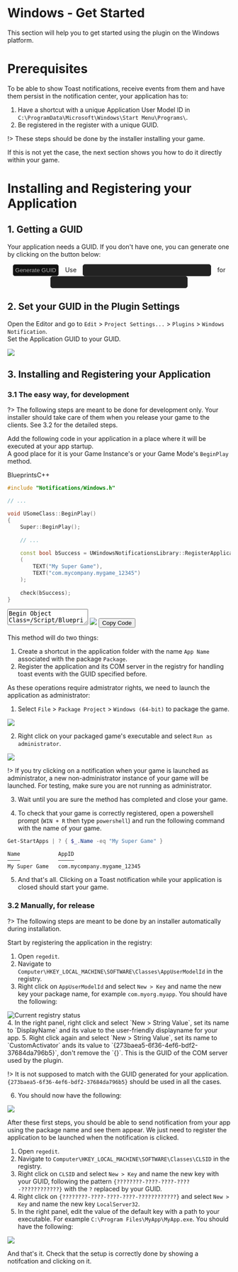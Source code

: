 <style>
#ruuid,
#uuid {
	margin: 0 10px;
	padding: 5px;
	border-radius:5px;
	width: 290px;
	text-align:center;
	font-family: Consolas, monaco, monospace;
	font-style: normal; 
	font-variant: normal;
	background:#222;
	border: 1px solid #333;
	color: #aaa;
}
#ruuid {
	width: 310px;
}
#gen-uuid {
	padding: 5px;
	border-radius:5px;
	background: #121212;
	color: #aaa;
	border: 1px solid #888;
	cursor:pointer;
	margin-right: 10px;
	transition: background 0.2s ease-in-out;
}
#gen-uuid:hover {
	background: #222;
}
</style>

# Windows - Get Started

This section will help you to get started using the plugin on the Windows platform.

# Prerequisites
To be able to show Toast notifications, receive events from them and have them persist in the notification center, 
your application has to:

1. Have a shortcut with a unique Application User Model ID in `C:\ProgramData\Microsoft\Windows\Start Menu\Programs\`.
2. Be registered in the register with a unique GUID.

!> These steps should be done by the installer installing your game.

If this is not yet the case, the next section shows you how to do it directly within your game.


# Installing and Registering your Application

## 1. Getting a GUID
Your application needs a GUID. If you don't have one, you can generate one by clicking on the button below:

<div style="text-align:center">
<button id="gen-uuid" onclick="generateGuidClicked()">Generate GUID</button> Use
<input readonly id="uuid"/> for
<input readonly id="ruuid"/>
</div>

## 2. Set your GUID in the Plugin Settings  
Open the Editor and go to `Edit` > `Project Settings...` > `Plugins` > `Windows Notification`.  
Set the Application GUID to your GUID.

<div class="centered">
<img src="_images/WindowsSettingsAppGUID.png"/>
</div>

## 3. Installing and Registering your Application

### 3.1 The easy way, for development

?> The following steps are meant to be done for development only. Your installer should take care of them when you
release your game to the clients. See 3.2 for the detailed steps.

Add the following code in your application in a place where it will be executed at your app startup.  
A good place for it is your Game Instance's or your Game Mode's `BeginPlay` method.

<div class="code-switcher show-cpp-true">
<div class="switcher" >
<span class="sw-bp" onclick="switchBp()">Blueprints</span><span class="sw-cpp" onclick="switchCpp()">C++</span>
</div>
<div class="cpp">

```cpp
#include "Notifications/Windows.h"

// ...

void USomeClass::BeginPlay()
{
	Super::BeginPlay();
	
	// ...
	
	const bool bSuccess = UWindowsNotificationsLibrary::RegisterApplication
	(
		TEXT("My Super Game"), 
		TEXT("com.mycompany.mygame_12345")
	);
	
	check(bSuccess);
}
```

</div>

<div class="bp">

<div class="bpcode">
<textarea readonly>
Begin Object Class=/Script/BlueprintGraph.K2Node_Event Name="K2Node_Event_3"
   EventReference=(MemberParent=Class'"/Script/Engine.Actor"',MemberName="ReceiveBeginPlay")
   bOverrideFunction=True
   NodePosX=-304
   NodePosY=-1472
   NodeGuid=D43DC5E0417B9D8FC56F5F81B8677B50
   CustomProperties Pin (PinId=8017EED343CB378911AE978B651F4B53,PinName="OutputDelegate",Direction="EGPD_Output",PinType.PinCategory="delegate",PinType.PinSubCategory="",PinType.PinSubCategoryObject=None,PinType.PinSubCategoryMemberReference=(MemberParent=Class'"/Script/Engine.Actor"',MemberName="ReceiveBeginPlay"),PinType.PinValueType=(),PinType.ContainerType=None,PinType.bIsReference=False,PinType.bIsConst=False,PinType.bIsWeakPointer=False,PinType.bIsUObjectWrapper=True,PersistentGuid=00000000000000000000000000000000,bHidden=False,bNotConnectable=False,bDefaultValueIsReadOnly=False,bDefaultValueIsIgnored=False,bAdvancedView=False,bOrphanedPin=False,)
   CustomProperties Pin (PinId=FC7DB78746456F6C42049AB9CE390B2F,PinName="then",Direction="EGPD_Output",PinType.PinCategory="exec",PinType.PinSubCategory="",PinType.PinSubCategoryObject=None,PinType.PinSubCategoryMemberReference=(),PinType.PinValueType=(),PinType.ContainerType=None,PinType.bIsReference=False,PinType.bIsConst=False,PinType.bIsWeakPointer=False,PinType.bIsUObjectWrapper=True,LinkedTo=(K2Node_CallFunction_8 7DF511004B8031B6A3AF37A14CEAAB31,),PersistentGuid=00000000000000000000000000000000,bHidden=False,bNotConnectable=False,bDefaultValueIsReadOnly=False,bDefaultValueIsIgnored=False,bAdvancedView=False,bOrphanedPin=False,)
End Object
Begin Object Class=/Script/BlueprintGraph.K2Node_CallFunction Name="K2Node_CallFunction_8"
   FunctionReference=(MemberParent=Class'"/Script/WindowsNotification.WindowsNotificationLibrary"',MemberName="RegisterApplication")
   NodePosX=-96
   NodePosY=-1472
   NodeGuid=53F3FD8A42EE26D12CFC3AAC6F6A586D
   CustomProperties Pin (PinId=7DF511004B8031B6A3AF37A14CEAAB31,PinName="execute",PinToolTip="\nExec",PinType.PinCategory="exec",PinType.PinSubCategory="",PinType.PinSubCategoryObject=None,PinType.PinSubCategoryMemberReference=(),PinType.PinValueType=(),PinType.ContainerType=None,PinType.bIsReference=False,PinType.bIsConst=False,PinType.bIsWeakPointer=False,PinType.bIsUObjectWrapper=True,LinkedTo=(K2Node_Event_3 FC7DB78746456F6C42049AB9CE390B2F,),PersistentGuid=00000000000000000000000000000000,bHidden=False,bNotConnectable=False,bDefaultValueIsReadOnly=False,bDefaultValueIsIgnored=False,bAdvancedView=False,bOrphanedPin=False,)
   CustomProperties Pin (PinId=F290BB2C416A43A4BE16DDB543985D74,PinName="then",PinToolTip="\nExec",Direction="EGPD_Output",PinType.PinCategory="exec",PinType.PinSubCategory="",PinType.PinSubCategoryObject=None,PinType.PinSubCategoryMemberReference=(),PinType.PinValueType=(),PinType.ContainerType=None,PinType.bIsReference=False,PinType.bIsConst=False,PinType.bIsWeakPointer=False,PinType.bIsUObjectWrapper=True,LinkedTo=(K2Node_IfThenElse_0 8C23E23E48D8778579B0BE904DC78B35,),PersistentGuid=00000000000000000000000000000000,bHidden=False,bNotConnectable=False,bDefaultValueIsReadOnly=False,bDefaultValueIsIgnored=False,bAdvancedView=False,bOrphanedPin=False,)
   CustomProperties Pin (PinId=5B879EAB40FBC350BF1B9DA8AFA7B45E,PinName="self",PinFriendlyName=NSLOCTEXT("K2Node", "Target", "Target"),PinToolTip="Target\nWindows Notifications Library Object Reference",PinType.PinCategory="object",PinType.PinSubCategory="",PinType.PinSubCategoryObject=Class'"/Script/WindowsNotification.WindowsNotificationsLibrary"',PinType.PinSubCategoryMemberReference=(),PinType.PinValueType=(),PinType.ContainerType=None,PinType.bIsReference=False,PinType.bIsConst=False,PinType.bIsWeakPointer=False,PinType.bIsUObjectWrapper=False,DefaultObject="/Script/WindowsNotification.Default__WindowsNotificationsLibrary",PersistentGuid=00000000000000000000000000000000,bHidden=True,bNotConnectable=False,bDefaultValueIsReadOnly=False,bDefaultValueIsIgnored=False,bAdvancedView=False,bOrphanedPin=False,)
   CustomProperties Pin (PinId=6D2D76214728EA9E81A3859AE684F98A,PinName="AppName",PinToolTip="App Name\nString\n\nThe name of the application. Displayed in the search.",PinType.PinCategory="string",PinType.PinSubCategory="",PinType.PinSubCategoryObject=None,PinType.PinSubCategoryMemberReference=(),PinType.PinValueType=(),PinType.ContainerType=None,PinType.bIsReference=False,PinType.bIsConst=False,PinType.bIsWeakPointer=False,PinType.bIsUObjectWrapper=False,DefaultValue="My Super Game",PersistentGuid=00000000000000000000000000000000,bHidden=False,bNotConnectable=False,bDefaultValueIsReadOnly=False,bDefaultValueIsIgnored=False,bAdvancedView=False,bOrphanedPin=False,)
   CustomProperties Pin (PinId=091F32714E2BDD1188A7AAB48CB49C4D,PinName="Package",PinToolTip="Package\nString\n\nThe globally unique identifier for your application. Recommended form: [TopDomain].[Company].[Application][OptionalRandomChars]",PinType.PinCategory="string",PinType.PinSubCategory="",PinType.PinSubCategoryObject=None,PinType.PinSubCategoryMemberReference=(),PinType.PinValueType=(),PinType.ContainerType=None,PinType.bIsReference=False,PinType.bIsConst=False,PinType.bIsWeakPointer=False,PinType.bIsUObjectWrapper=False,DefaultValue="com.mycompany.mygame_12345",PersistentGuid=00000000000000000000000000000000,bHidden=False,bNotConnectable=False,bDefaultValueIsReadOnly=False,bDefaultValueIsIgnored=False,bAdvancedView=False,bOrphanedPin=False,)
   CustomProperties Pin (PinId=CCF0564645D36F8F3BC7859E7121B579,PinName="ReturnValue",PinFriendlyName="Success",PinToolTip="Success\nBoolean\n\nTrue if the application has been registered.",Direction="EGPD_Output",PinType.PinCategory="bool",PinType.PinSubCategory="",PinType.PinSubCategoryObject=None,PinType.PinSubCategoryMemberReference=(),PinType.PinValueType=(),PinType.ContainerType=None,PinType.bIsReference=False,PinType.bIsConst=False,PinType.bIsWeakPointer=False,PinType.bIsUObjectWrapper=False,DefaultValue="false",AutogeneratedDefaultValue="false",LinkedTo=(K2Node_IfThenElse_0 AFDD5D094A80EEBD81E96791F3D798A6,),PersistentGuid=00000000000000000000000000000000,bHidden=False,bNotConnectable=False,bDefaultValueIsReadOnly=False,bDefaultValueIsIgnored=False,bAdvancedView=False,bOrphanedPin=False,)
End Object
Begin Object Class=/Script/BlueprintGraph.K2Node_IfThenElse Name="K2Node_IfThenElse_0"
   NodePosX=272
   NodePosY=-1472
   NodeGuid=407ABD63483EED710AF3F2A122C08011
   CustomProperties Pin (PinId=8C23E23E48D8778579B0BE904DC78B35,PinName="execute",PinType.PinCategory="exec",PinType.PinSubCategory="",PinType.PinSubCategoryObject=None,PinType.PinSubCategoryMemberReference=(),PinType.PinValueType=(),PinType.ContainerType=None,PinType.bIsReference=False,PinType.bIsConst=False,PinType.bIsWeakPointer=False,PinType.bIsUObjectWrapper=True,LinkedTo=(K2Node_CallFunction_8 F290BB2C416A43A4BE16DDB543985D74,),PersistentGuid=00000000000000000000000000000000,bHidden=False,bNotConnectable=False,bDefaultValueIsReadOnly=False,bDefaultValueIsIgnored=False,bAdvancedView=False,bOrphanedPin=False,)
   CustomProperties Pin (PinId=AFDD5D094A80EEBD81E96791F3D798A6,PinName="Condition",PinType.PinCategory="bool",PinType.PinSubCategory="",PinType.PinSubCategoryObject=None,PinType.PinSubCategoryMemberReference=(),PinType.PinValueType=(),PinType.ContainerType=None,PinType.bIsReference=False,PinType.bIsConst=False,PinType.bIsWeakPointer=False,PinType.bIsUObjectWrapper=True,DefaultValue="true",AutogeneratedDefaultValue="true",LinkedTo=(K2Node_CallFunction_8 CCF0564645D36F8F3BC7859E7121B579,),PersistentGuid=00000000000000000000000000000000,bHidden=False,bNotConnectable=False,bDefaultValueIsReadOnly=False,bDefaultValueIsIgnored=False,bAdvancedView=False,bOrphanedPin=False,)
   CustomProperties Pin (PinId=0D1263F04A42AC5F528C378A298FE021,PinName="then",PinFriendlyName=NSLOCTEXT("K2Node", "true", "true"),Direction="EGPD_Output",PinType.PinCategory="exec",PinType.PinSubCategory="",PinType.PinSubCategoryObject=None,PinType.PinSubCategoryMemberReference=(),PinType.PinValueType=(),PinType.ContainerType=None,PinType.bIsReference=False,PinType.bIsConst=False,PinType.bIsWeakPointer=False,PinType.bIsUObjectWrapper=False,LinkedTo=(K2Node_CallFunction_6 60D85BB8440DAD43E7CBDFA80C6C1D67,),PersistentGuid=00000000000000000000000000000000,bHidden=False,bNotConnectable=False,bDefaultValueIsReadOnly=False,bDefaultValueIsIgnored=False,bAdvancedView=False,bOrphanedPin=False,)
   CustomProperties Pin (PinId=6C6AD5BE4D2A24F13E048DA35359DB88,PinName="else",PinFriendlyName=NSLOCTEXT("K2Node", "false", "false"),Direction="EGPD_Output",PinType.PinCategory="exec",PinType.PinSubCategory="",PinType.PinSubCategoryObject=None,PinType.PinSubCategoryMemberReference=(),PinType.PinValueType=(),PinType.ContainerType=None,PinType.bIsReference=False,PinType.bIsConst=False,PinType.bIsWeakPointer=False,PinType.bIsUObjectWrapper=False,LinkedTo=(K2Node_CallFunction_9 548527914966AE18D05208AC1A4CE5CA,),PersistentGuid=00000000000000000000000000000000,bHidden=False,bNotConnectable=False,bDefaultValueIsReadOnly=False,bDefaultValueIsIgnored=False,bAdvancedView=False,bOrphanedPin=False,)
End Object
Begin Object Class=/Script/BlueprintGraph.K2Node_CallFunction Name="K2Node_CallFunction_6"
   FunctionReference=(MemberParent=Class'"/Script/Engine.KismetSystemLibrary"',MemberName="PrintString")
   NodePosX=496
   NodePosY=-1536
   AdvancedPinDisplay=Hidden
   EnabledState=DevelopmentOnly
   NodeGuid=404BD87A4C91D2BD7302939FE5B4F2A5
   CustomProperties Pin (PinId=60D85BB8440DAD43E7CBDFA80C6C1D67,PinName="execute",PinToolTip="\nExec",PinType.PinCategory="exec",PinType.PinSubCategory="",PinType.PinSubCategoryObject=None,PinType.PinSubCategoryMemberReference=(),PinType.PinValueType=(),PinType.ContainerType=None,PinType.bIsReference=False,PinType.bIsConst=False,PinType.bIsWeakPointer=False,PinType.bIsUObjectWrapper=False,LinkedTo=(K2Node_IfThenElse_0 0D1263F04A42AC5F528C378A298FE021,),PersistentGuid=00000000000000000000000000000000,bHidden=False,bNotConnectable=False,bDefaultValueIsReadOnly=False,bDefaultValueIsIgnored=False,bAdvancedView=False,bOrphanedPin=False,)
   CustomProperties Pin (PinId=7A655E0B42B19D17F9F310A92330A68A,PinName="then",PinToolTip="\nExec",Direction="EGPD_Output",PinType.PinCategory="exec",PinType.PinSubCategory="",PinType.PinSubCategoryObject=None,PinType.PinSubCategoryMemberReference=(),PinType.PinValueType=(),PinType.ContainerType=None,PinType.bIsReference=False,PinType.bIsConst=False,PinType.bIsWeakPointer=False,PinType.bIsUObjectWrapper=False,PersistentGuid=00000000000000000000000000000000,bHidden=False,bNotConnectable=False,bDefaultValueIsReadOnly=False,bDefaultValueIsIgnored=False,bAdvancedView=False,bOrphanedPin=False,)
   CustomProperties Pin (PinId=2FF0D9F948F31369F1D468BF0DADFDAE,PinName="self",PinFriendlyName=NSLOCTEXT("K2Node", "Target", "Target"),PinToolTip="Target\nKismet System Library Object Reference",PinType.PinCategory="object",PinType.PinSubCategory="",PinType.PinSubCategoryObject=Class'"/Script/Engine.KismetSystemLibrary"',PinType.PinSubCategoryMemberReference=(),PinType.PinValueType=(),PinType.ContainerType=None,PinType.bIsReference=False,PinType.bIsConst=False,PinType.bIsWeakPointer=False,PinType.bIsUObjectWrapper=False,DefaultObject="/Script/Engine.Default__KismetSystemLibrary",PersistentGuid=00000000000000000000000000000000,bHidden=True,bNotConnectable=False,bDefaultValueIsReadOnly=False,bDefaultValueIsIgnored=False,bAdvancedView=False,bOrphanedPin=False,)
   CustomProperties Pin (PinId=1DC1FC124985DB02C37334BB87125148,PinName="WorldContextObject",PinToolTip="World Context Object\nObject Reference",PinType.PinCategory="object",PinType.PinSubCategory="",PinType.PinSubCategoryObject=Class'"/Script/CoreUObject.Object"',PinType.PinSubCategoryMemberReference=(),PinType.PinValueType=(),PinType.ContainerType=None,PinType.bIsReference=False,PinType.bIsConst=True,PinType.bIsWeakPointer=False,PinType.bIsUObjectWrapper=False,PersistentGuid=00000000000000000000000000000000,bHidden=True,bNotConnectable=False,bDefaultValueIsReadOnly=False,bDefaultValueIsIgnored=False,bAdvancedView=False,bOrphanedPin=False,)
   CustomProperties Pin (PinId=98F3460D4829041F38490693CEFA065F,PinName="InString",PinToolTip="In String\nString\n\nThe string to log out",PinType.PinCategory="string",PinType.PinSubCategory="",PinType.PinSubCategoryObject=None,PinType.PinSubCategoryMemberReference=(),PinType.PinValueType=(),PinType.ContainerType=None,PinType.bIsReference=False,PinType.bIsConst=False,PinType.bIsWeakPointer=False,PinType.bIsUObjectWrapper=False,DefaultValue="Application Registered",AutogeneratedDefaultValue="Hello",PersistentGuid=00000000000000000000000000000000,bHidden=False,bNotConnectable=False,bDefaultValueIsReadOnly=False,bDefaultValueIsIgnored=False,bAdvancedView=False,bOrphanedPin=False,)
   CustomProperties Pin (PinId=CBE84FAF433C3E4724162087C7913540,PinName="bPrintToScreen",PinToolTip="Print to Screen\nBoolean\n\nWhether or not to print the output to the screen",PinType.PinCategory="bool",PinType.PinSubCategory="",PinType.PinSubCategoryObject=None,PinType.PinSubCategoryMemberReference=(),PinType.PinValueType=(),PinType.ContainerType=None,PinType.bIsReference=False,PinType.bIsConst=False,PinType.bIsWeakPointer=False,PinType.bIsUObjectWrapper=False,DefaultValue="true",AutogeneratedDefaultValue="true",PersistentGuid=00000000000000000000000000000000,bHidden=False,bNotConnectable=False,bDefaultValueIsReadOnly=False,bDefaultValueIsIgnored=False,bAdvancedView=True,bOrphanedPin=False,)
   CustomProperties Pin (PinId=D72AEDEF49C474E632C786B15DE7016D,PinName="bPrintToLog",PinToolTip="Print to Log\nBoolean\n\nWhether or not to print the output to the log",PinType.PinCategory="bool",PinType.PinSubCategory="",PinType.PinSubCategoryObject=None,PinType.PinSubCategoryMemberReference=(),PinType.PinValueType=(),PinType.ContainerType=None,PinType.bIsReference=False,PinType.bIsConst=False,PinType.bIsWeakPointer=False,PinType.bIsUObjectWrapper=False,DefaultValue="true",AutogeneratedDefaultValue="true",PersistentGuid=00000000000000000000000000000000,bHidden=False,bNotConnectable=False,bDefaultValueIsReadOnly=False,bDefaultValueIsIgnored=False,bAdvancedView=True,bOrphanedPin=False,)
   CustomProperties Pin (PinId=8D7FF2FE470401B696A144A6993C667C,PinName="TextColor",PinToolTip="Text Color\nLinear Color Structure\n\nWhether or not to print the output to the console",PinType.PinCategory="struct",PinType.PinSubCategory="",PinType.PinSubCategoryObject=ScriptStruct'"/Script/CoreUObject.LinearColor"',PinType.PinSubCategoryMemberReference=(),PinType.PinValueType=(),PinType.ContainerType=None,PinType.bIsReference=False,PinType.bIsConst=False,PinType.bIsWeakPointer=False,PinType.bIsUObjectWrapper=False,DefaultValue="(R=0.014051,G=1.000000,B=0.000000,A=1.000000)",AutogeneratedDefaultValue="(R=0.000000,G=0.660000,B=1.000000,A=1.000000)",PersistentGuid=00000000000000000000000000000000,bHidden=False,bNotConnectable=False,bDefaultValueIsReadOnly=False,bDefaultValueIsIgnored=False,bAdvancedView=True,bOrphanedPin=False,)
   CustomProperties Pin (PinId=50C52E714D319EC7DD22BBBE1C323614,PinName="Duration",PinToolTip="Duration\nFloat\n\nThe display duration (if Print to Screen is True). Using negative number will result in loading the duration time from the config.",PinType.PinCategory="float",PinType.PinSubCategory="",PinType.PinSubCategoryObject=None,PinType.PinSubCategoryMemberReference=(),PinType.PinValueType=(),PinType.ContainerType=None,PinType.bIsReference=False,PinType.bIsConst=False,PinType.bIsWeakPointer=False,PinType.bIsUObjectWrapper=False,DefaultValue="100.000000",AutogeneratedDefaultValue="2.000000",PersistentGuid=00000000000000000000000000000000,bHidden=False,bNotConnectable=False,bDefaultValueIsReadOnly=False,bDefaultValueIsIgnored=False,bAdvancedView=True,bOrphanedPin=False,)
End Object
Begin Object Class=/Script/BlueprintGraph.K2Node_CallFunction Name="K2Node_CallFunction_9"
   FunctionReference=(MemberParent=Class'"/Script/Engine.KismetSystemLibrary"',MemberName="PrintString")
   NodePosX=496
   NodePosY=-1392
   AdvancedPinDisplay=Hidden
   EnabledState=DevelopmentOnly
   NodeGuid=23720DC642B406966E1DC79C5A6BBAD7
   CustomProperties Pin (PinId=548527914966AE18D05208AC1A4CE5CA,PinName="execute",PinToolTip="\nExec",PinType.PinCategory="exec",PinType.PinSubCategory="",PinType.PinSubCategoryObject=None,PinType.PinSubCategoryMemberReference=(),PinType.PinValueType=(),PinType.ContainerType=None,PinType.bIsReference=False,PinType.bIsConst=False,PinType.bIsWeakPointer=False,PinType.bIsUObjectWrapper=False,LinkedTo=(K2Node_IfThenElse_0 6C6AD5BE4D2A24F13E048DA35359DB88,),PersistentGuid=00000000000000000000000000000000,bHidden=False,bNotConnectable=False,bDefaultValueIsReadOnly=False,bDefaultValueIsIgnored=False,bAdvancedView=False,bOrphanedPin=False,)
   CustomProperties Pin (PinId=2187FB75443A2B891540EE8001C2EBFD,PinName="then",PinToolTip="\nExec",Direction="EGPD_Output",PinType.PinCategory="exec",PinType.PinSubCategory="",PinType.PinSubCategoryObject=None,PinType.PinSubCategoryMemberReference=(),PinType.PinValueType=(),PinType.ContainerType=None,PinType.bIsReference=False,PinType.bIsConst=False,PinType.bIsWeakPointer=False,PinType.bIsUObjectWrapper=False,PersistentGuid=00000000000000000000000000000000,bHidden=False,bNotConnectable=False,bDefaultValueIsReadOnly=False,bDefaultValueIsIgnored=False,bAdvancedView=False,bOrphanedPin=False,)
   CustomProperties Pin (PinId=478DBA8A470EAE81CE5A5AB5678E0CBC,PinName="self",PinFriendlyName=NSLOCTEXT("K2Node", "Target", "Target"),PinToolTip="Target\nKismet System Library Object Reference",PinType.PinCategory="object",PinType.PinSubCategory="",PinType.PinSubCategoryObject=Class'"/Script/Engine.KismetSystemLibrary"',PinType.PinSubCategoryMemberReference=(),PinType.PinValueType=(),PinType.ContainerType=None,PinType.bIsReference=False,PinType.bIsConst=False,PinType.bIsWeakPointer=False,PinType.bIsUObjectWrapper=False,DefaultObject="/Script/Engine.Default__KismetSystemLibrary",PersistentGuid=00000000000000000000000000000000,bHidden=True,bNotConnectable=False,bDefaultValueIsReadOnly=False,bDefaultValueIsIgnored=False,bAdvancedView=False,bOrphanedPin=False,)
   CustomProperties Pin (PinId=44EB98EB4ABBB0883C75359217A649B9,PinName="WorldContextObject",PinToolTip="World Context Object\nObject Reference",PinType.PinCategory="object",PinType.PinSubCategory="",PinType.PinSubCategoryObject=Class'"/Script/CoreUObject.Object"',PinType.PinSubCategoryMemberReference=(),PinType.PinValueType=(),PinType.ContainerType=None,PinType.bIsReference=False,PinType.bIsConst=True,PinType.bIsWeakPointer=False,PinType.bIsUObjectWrapper=False,PersistentGuid=00000000000000000000000000000000,bHidden=True,bNotConnectable=False,bDefaultValueIsReadOnly=False,bDefaultValueIsIgnored=False,bAdvancedView=False,bOrphanedPin=False,)
   CustomProperties Pin (PinId=1FB456034A1F79351457D3B5AF9AB5A1,PinName="InString",PinToolTip="In String\nString\n\nThe string to log out",PinType.PinCategory="string",PinType.PinSubCategory="",PinType.PinSubCategoryObject=None,PinType.PinSubCategoryMemberReference=(),PinType.PinValueType=(),PinType.ContainerType=None,PinType.bIsReference=False,PinType.bIsConst=False,PinType.bIsWeakPointer=False,PinType.bIsUObjectWrapper=False,DefaultValue="Failed to Register Application",AutogeneratedDefaultValue="Hello",PersistentGuid=00000000000000000000000000000000,bHidden=False,bNotConnectable=False,bDefaultValueIsReadOnly=False,bDefaultValueIsIgnored=False,bAdvancedView=False,bOrphanedPin=False,)
   CustomProperties Pin (PinId=541501F44B4766492D00BDBACE13FD6E,PinName="bPrintToScreen",PinToolTip="Print to Screen\nBoolean\n\nWhether or not to print the output to the screen",PinType.PinCategory="bool",PinType.PinSubCategory="",PinType.PinSubCategoryObject=None,PinType.PinSubCategoryMemberReference=(),PinType.PinValueType=(),PinType.ContainerType=None,PinType.bIsReference=False,PinType.bIsConst=False,PinType.bIsWeakPointer=False,PinType.bIsUObjectWrapper=False,DefaultValue="true",AutogeneratedDefaultValue="true",PersistentGuid=00000000000000000000000000000000,bHidden=False,bNotConnectable=False,bDefaultValueIsReadOnly=False,bDefaultValueIsIgnored=False,bAdvancedView=True,bOrphanedPin=False,)
   CustomProperties Pin (PinId=FBAECE0F4554E36717035F9749FB7126,PinName="bPrintToLog",PinToolTip="Print to Log\nBoolean\n\nWhether or not to print the output to the log",PinType.PinCategory="bool",PinType.PinSubCategory="",PinType.PinSubCategoryObject=None,PinType.PinSubCategoryMemberReference=(),PinType.PinValueType=(),PinType.ContainerType=None,PinType.bIsReference=False,PinType.bIsConst=False,PinType.bIsWeakPointer=False,PinType.bIsUObjectWrapper=False,DefaultValue="true",AutogeneratedDefaultValue="true",PersistentGuid=00000000000000000000000000000000,bHidden=False,bNotConnectable=False,bDefaultValueIsReadOnly=False,bDefaultValueIsIgnored=False,bAdvancedView=True,bOrphanedPin=False,)
   CustomProperties Pin (PinId=7591E9514C3DD247217C83AEF945C717,PinName="TextColor",PinToolTip="Text Color\nLinear Color Structure\n\nWhether or not to print the output to the console",PinType.PinCategory="struct",PinType.PinSubCategory="",PinType.PinSubCategoryObject=ScriptStruct'"/Script/CoreUObject.LinearColor"',PinType.PinSubCategoryMemberReference=(),PinType.PinValueType=(),PinType.ContainerType=None,PinType.bIsReference=False,PinType.bIsConst=False,PinType.bIsWeakPointer=False,PinType.bIsUObjectWrapper=False,DefaultValue="(R=1.000000,G=0.000000,B=0.122801,A=1.000000)",AutogeneratedDefaultValue="(R=0.000000,G=0.660000,B=1.000000,A=1.000000)",PersistentGuid=00000000000000000000000000000000,bHidden=False,bNotConnectable=False,bDefaultValueIsReadOnly=False,bDefaultValueIsIgnored=False,bAdvancedView=True,bOrphanedPin=False,)
   CustomProperties Pin (PinId=B9BAFC044D4EBBDC2C4C448DA0D4B9BF,PinName="Duration",PinToolTip="Duration\nFloat\n\nThe display duration (if Print to Screen is True). Using negative number will result in loading the duration time from the config.",PinType.PinCategory="float",PinType.PinSubCategory="",PinType.PinSubCategoryObject=None,PinType.PinSubCategoryMemberReference=(),PinType.PinValueType=(),PinType.ContainerType=None,PinType.bIsReference=False,PinType.bIsConst=False,PinType.bIsWeakPointer=False,PinType.bIsUObjectWrapper=False,DefaultValue="100.000000",AutogeneratedDefaultValue="2.000000",PersistentGuid=00000000000000000000000000000000,bHidden=False,bNotConnectable=False,bDefaultValueIsReadOnly=False,bDefaultValueIsIgnored=False,bAdvancedView=True,bOrphanedPin=False,)
End Object
</textarea>
<img src="_images/RegisterApplication.png"/>
<button onclick="copyBlueprintCode(this)">Copy Code</button>
</div>
</div>
</div>


This method will do two things:
1. Create a shortcut in the application folder with the name `App Name` associated with the package `Package`.
2. Register the application and its COM server in the registry for handling toast events with the GUID specified before.


As these operations require admistrator rights, we need to launch the application as administrator:

1. Select `File` > `Package Project` > `Windows (64-bit)` to package the game.


<div class="centered">
<img src="_images/BuildProject.png"/>
</div>

2. Right click on your packaged game's executable and select `Run as administrator`.

<div class="centered">
<img src="_images/RunAsAdmin.png"/>
</div>

!> If you try clicking on a notification when your game is launched as administrator, a new non-administrator instance of your game 
will be launched. For testing, make sure you are not running as administrator.

3. Wait until you are sure the method has completed and close your game.

4. To check that your game is correctly registered, open a powershell prompt (`WIN + R` then type `powershell`) and run the following command
with the name of your game.
```powershell
Get-StartApps | ? { $_.Name -eq "My Super Game" }
```
```
Name            AppID
————            —————
My Super Game   com.mycompany.mygame_12345
```

5. And that's all. Clicking on a Toast notification while your application is closed should start your game.



### 3.2 Manually, for release

?> The following steps are meant to be done by an installer automatically during installation.

Start by registering the application in the registry:
1. Open `regedit`.
2. Navigate to `Computer\HKEY_LOCAL_MACHINE\SOFTWARE\Classes\AppUserModelId` in the registry.
3. Right click on `AppUserModelId` and select `New > Key` and name the new key your package name, for example `com.myorg.myapp`. You should have the following:
  <div class="centered">
  <img alt="Current registry status" src="_images/RegistryPackage.png"/>
  </div>
4. In the right panel, right click and select `New > String Value`, set its name to `DisplayName` and its value to the user-friendly displayname for your app.
5. Right click again and select `New > String Value`, set its name to `CustomActivator` ands its value to `{273baea5-6f36-4ef6-bdf2-37684da796b5}`, don't remove the `{}`. This is the GUID of the COM server used by the plugin.

!> It is not supposed to match with the GUID generated for your application. `{273baea5-6f36-4ef6-bdf2-37684da796b5}` should be used in all the cases.

6. You should now have the following:

  <div class="centered">
  <img src="_images/RegPackage.png"/>
  </div>

After these first steps, you should be able to send notification from your app using the package name and see them appear. We just need to register the application to be launched when the notification is clicked.

1. Open `regedit`.
2. Navigate to `Computer\HKEY_LOCAL_MACHINE\SOFTWARE\Classes\CLSID` in the registry.
3. Right click on `CLSID` and select `New > Key` and name the new key with your GUID, following the pattern `{????????-????-????-????-????????????}` with the `?` replaced by your GUID.
4. Right click on `{????????-????-????-????-????????????}` and select `New > Key` and name the new key `LocalServer32`.
5. In the right panel, edit the value of the default key with a path to your executable. For example `C:\Program Files\MyApp\MyApp.exe`. You should have the following:

  <div class="centered">
  <img src="_images/RegLocalServer.png"/>
  </div>

And that's it. Check that the setup is correctly done by showing a notifcation and clicking on it.

<script>
setTimeout(() => {
	bShowCPP = !JSON.parse(getCookie('bShowCPP'));
	switchCode();
}, 0);
</script>



